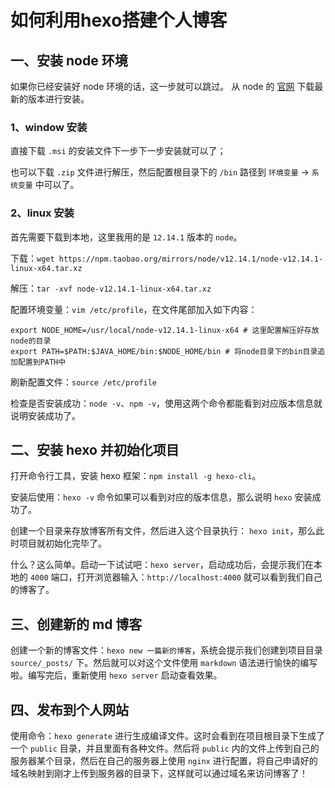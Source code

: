 # 如何利用hexo搭建个人博客

<Counter :path="'project'" :name="'如何利用hexo搭建个人博客'"></Counter>

## 一、安装 node 环境

如果你已经安装好 node 环境的话，这一步就可以跳过。
从 node 的 [官网](http://nodejs.cn/download/) 下载最新的版本进行安装。

### 1、window 安装

直接下载 `.msi` 的安装文件下一步下一步安装就可以了；

也可以下载 `.zip` 文件进行解压，然后配置根目录下的 `/bin` 路径到 `环境变量` -> `系统变量` 中可以了。

### 2、linux 安装

首先需要下载到本地，这里我用的是 `12.14.1` 版本的 `node`。

下载：`wget https://npm.taobao.org/mirrors/node/v12.14.1/node-v12.14.1-linux-x64.tar.xz`

解压：`tar -xvf node-v12.14.1-linux-x64.tar.xz`

配置环境变量：`vim /etc/profile`，在文件尾部加入如下内容：
```profile
export NODE_HOME=/usr/local/node-v12.14.1-linux-x64 # 这里配置解压好存放node的目录
export PATH=$PATH:$JAVA_HOME/bin:$NODE_HOME/bin # 将node目录下的bin目录追加配置到PATH中
```
刷新配置文件：`source /etc/profile`

检查是否安装成功：`node -v`、`npm -v`，使用这两个命令都能看到对应版本信息就说明安装成功了。

## 二、安装 hexo 并初始化项目

打开命令行工具，安装 hexo 框架：`npm install -g hexo-cli`。

安装后使用：`hexo -v` 命令如果可以看到对应的版本信息，那么说明 `hexo` 安装成功了。

创建一个目录来存放博客所有文件，然后进入这个目录执行： `hexo init`，那么此时项目就初始化完毕了。

什么？这么简单。启动一下试试吧：`hexo server`，启动成功后，会提示我们在本地的 `4000` 端口，打开浏览器输入：`http://localhost:4000` 就可以看到我们自己的博客了。

## 三、创建新的 md 博客

创建一个新的博客文件：`hexo new 一篇新的博客`，系统会提示我们创建到项目目录 `source/_posts/` 下。然后就可以对这个文件使用 `markdown` 语法进行愉快的编写啦。编写完后，重新使用 `hexo server` 启动查看效果。

## 四、发布到个人网站

使用命令：`hexo generate` 进行生成编译文件。这时会看到在项目根目录下生成了一个 `public` 目录，并且里面有各种文件。然后将 `public` 内的文件上传到自己的服务器某个目录，然后在自己的服务器上使用 `nginx` 进行配置，将自己申请好的域名映射到刚才上传到服务器的目录下，这样就可以通过域名来访问博客了！

<Valine></Valine>